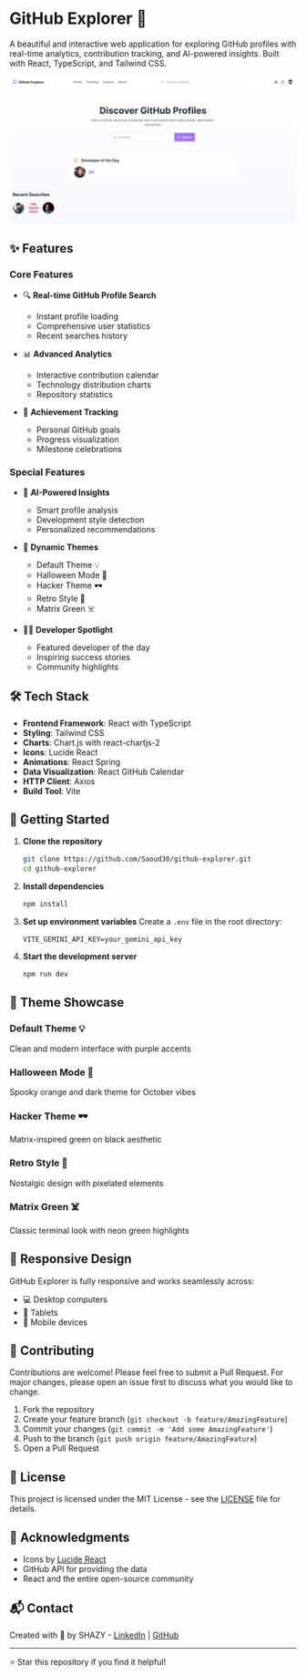 # GitHub Explorer 🚀

A beautiful and interactive web application for exploring GitHub profiles with real-time analytics, contribution tracking, and AI-powered insights. Built with React, TypeScript, and Tailwind CSS.

<div align="center">
  <img src="reference.png" alt="screenshot" width="800px">
</div>

## ✨ Features

### Core Features
- 🔍 **Real-time GitHub Profile Search**
  - Instant profile loading
  - Comprehensive user statistics
  - Recent searches history

- 📊 **Advanced Analytics**
  - Interactive contribution calendar
  - Technology distribution charts
  - Repository statistics

- 🎯 **Achievement Tracking**
  - Personal GitHub goals
  - Progress visualization
  - Milestone celebrations

### Special Features
- 🤖 **AI-Powered Insights**
  - Smart profile analysis
  - Development style detection
  - Personalized recommendations

- 🎨 **Dynamic Themes**
  - Default Theme 💡
  - Halloween Mode 🎃
  - Hacker Theme 🕶️
  - Retro Style 👾
  - Matrix Green ☠️

- 👨‍💻 **Developer Spotlight**
  - Featured developer of the day
  - Inspiring success stories
  - Community highlights

## 🛠️ Tech Stack

- **Frontend Framework**: React with TypeScript
- **Styling**: Tailwind CSS
- **Charts**: Chart.js with react-chartjs-2
- **Icons**: Lucide React
- **Animations**: React Spring
- **Data Visualization**: React GitHub Calendar
- **HTTP Client**: Axios
- **Build Tool**: Vite

## 🚀 Getting Started

1. **Clone the repository**
   ```bash
   git clone https://github.com/Saoud30/github-explorer.git
   cd github-explorer
   ```

2. **Install dependencies**
   ```bash
   npm install
   ```

3. **Set up environment variables**
   Create a `.env` file in the root directory:
   ```env
   VITE_GEMINI_API_KEY=your_gemini_api_key
   ```

4. **Start the development server**
   ```bash
   npm run dev
   ```

## 🎨 Theme Showcase

### Default Theme 💡
Clean and modern interface with purple accents

### Halloween Mode 🎃
Spooky orange and dark theme for October vibes

### Hacker Theme 🕶️
Matrix-inspired green on black aesthetic

### Retro Style 👾
Nostalgic design with pixelated elements

### Matrix Green ☠️
Classic terminal look with neon green highlights

## 📱 Responsive Design

GitHub Explorer is fully responsive and works seamlessly across:
- 💻 Desktop computers
- 💪 Tablets
- 📱 Mobile devices

## 🤝 Contributing

Contributions are welcome! Please feel free to submit a Pull Request. For major changes, please open an issue first to discuss what you would like to change.

1. Fork the repository
2. Create your feature branch (`git checkout -b feature/AmazingFeature`)
3. Commit your changes (`git commit -m 'Add some AmazingFeature'`)
4. Push to the branch (`git push origin feature/AmazingFeature`)
5. Open a Pull Request

## 📄 License

This project is licensed under the MIT License - see the [LICENSE](LICENSE) file for details.

## 🙏 Acknowledgments

- Icons by [Lucide React](https://lucide.dev)
- GitHub API for providing the data
- React and the entire open-source community

## 📬 Contact

Created with 💜 by SHAZY - [LinkedIn](https://www.linkedin.com/in/mohd-saoud30) | [GitHub](https://github.com/saoud30)

---

⭐ Star this repository if you find it helpful!